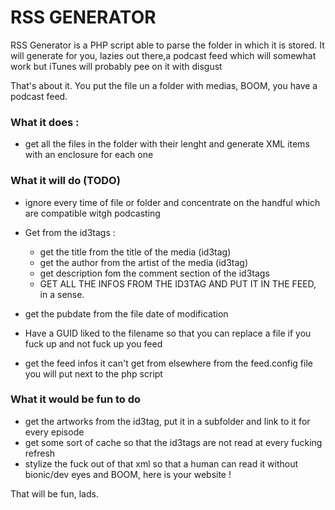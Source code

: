 # RSS GENERATOR

RSS Generator is a PHP script able to parse the folder in which it is stored.
It will generate for you, lazies out there,a podcast feed which will somewhat work but iTunes will probably pee on it with disgust

That's about it.
You put the file un a folder with medias, BOOM, you have a podcast feed.

### What it does :
- get all the files in the folder with their lenght and generate XML items with an enclosure for each one

### What it will do (TODO)
- ignore every time of file or folder and concentrate on the handful which are compatible witgh podcasting

- Get from the id3tags :
   - get the title from the title of the media (id3tag)
   - get the author from the artist of the media (id3tag)
   - get description fom the comment section of the id3tags
   - GET ALL THE INFOS FROM THE ID3TAG AND PUT IT IN THE FEED, in a sense.

- get the pubdate from the file date of modification
- Have a GUID liked to the filename so that you can replace a file if you fuck up and not fuck up you feed
- get the feed infos it can't get from elsewhere from the feed.config file you will put next to the php script

### What it would be fun to do
- get the artworks from the id3tag, put it in a subfolder and link to it for every episode
- get some sort of cache so that the id3tags are not read at every fucking refresh
- stylize the fuck out of that xml so that a human can read it without bionic/dev eyes and BOOM, here is your website !

That will be fun, lads.
